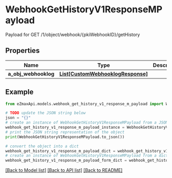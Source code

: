 # WebhookGetHistoryV1ResponseMPayload

Payload for GET /1/object/webhook/{pkiWebhookID}/getHistory

## Properties

Name | Type | Description | Notes
------------ | ------------- | ------------- | -------------
**a_obj_webhooklog** | [**List[CustomWebhooklogResponse]**](CustomWebhooklogResponse.md) |  | 

## Example

```python
from eZmaxApi.models.webhook_get_history_v1_response_m_payload import WebhookGetHistoryV1ResponseMPayload

# TODO update the JSON string below
json = "{}"
# create an instance of WebhookGetHistoryV1ResponseMPayload from a JSON string
webhook_get_history_v1_response_m_payload_instance = WebhookGetHistoryV1ResponseMPayload.from_json(json)
# print the JSON string representation of the object
print(WebhookGetHistoryV1ResponseMPayload.to_json())

# convert the object into a dict
webhook_get_history_v1_response_m_payload_dict = webhook_get_history_v1_response_m_payload_instance.to_dict()
# create an instance of WebhookGetHistoryV1ResponseMPayload from a dict
webhook_get_history_v1_response_m_payload_form_dict = webhook_get_history_v1_response_m_payload.from_dict(webhook_get_history_v1_response_m_payload_dict)
```
[[Back to Model list]](../README.md#documentation-for-models) [[Back to API list]](../README.md#documentation-for-api-endpoints) [[Back to README]](../README.md)


